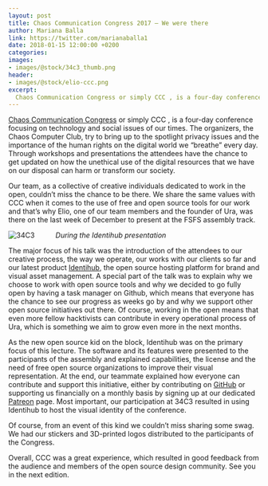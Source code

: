 ```yaml
---
layout: post
title: Chaos Communication Congress 2017 – We were there
author: Mariana Balla
link: https://twitter.com/marianaballa1
date: 2018-01-15 12:00:00 +0200
categories: 
images:
- images/@stock/34c3_thumb.png
header:
- images/@stock/elio-ccc.png
excerpt:
  Chaos Communication Congress or simply CCC , is a four-day conference focusing on technology and social issues of our times. The organizers, the Chaos Computer Club, try to bring up to the spotlight privacy issues and the importance of the human rights on the digital world we “breathe” every day. Through workshops and presentations the […]
---
```


<p><a href="https://events.ccc.de/congress/2017/wiki/index.php/Main_Page" target="blank">Chaos Communication Congress</a> or simply CCC , is a four-day conference focusing on technology and social issues of our times. The organizers, the Chaos Computer Club, try to bring up to the spotlight privacy issues and the importance of the human rights on the digital world we “breathe” every day. Through workshops and presentations the attendees have the chance to get updated on how the unethical use of the digital resources that we have on our disposal can harm or transform our society.</p>

<p>Our team, as a collective of creative individuals dedicated to work in the open, couldn’t miss the chance to be there. We share the same values with CCC when it comes to the use of free and open source tools for our work and that’s why Elio, one of our team members and the founder of Ura, was there on the last week of December to present at the FSFS assembly track.</p>

<div class="large-12 large-centered centered-text columns">
<img src="/images/@stock/elio-ccc.png" alt="34C3"><br />
<i>During the Identihub presentation</i>
</div>
<div class="two spacing"></div>

<p>The major focus of his talk was the introduction of the attendees to our creative process, the way we operate, our works with our clients so far and our latest product <a href="https://identihub.co/" target="blank">Identihub</a>, the open source hosting platform for brand and visual asset management. A special part of the talk was to explain why we choose to work with open source tools  and why we decided to go fully open by having a task manager on Github, which means that everyone has the chance to see our progress as weeks go by and why we support other open source initiatives out there. Of course, working in the open means that even more fellow hacktivists can contribute in every operational process of Ura, which is something we aim to grow even more in the next months.</p>

<p>As the new open source kid on the block, Identihub was on the primary focus of this lecture. The software and its features were presented to the participants of the assembly and explained capabilities, the license  and the need of free open source organizations to improve their visual representation.  At the end, our teammate explained how everyone can contribute and support this initiative, either by contributing on <a href="https://github.com/uracreative/" target="blank">GitHub</a> or supporting us financially on a monthly basis by signing up at our dedicated <a href="https://www.patreon.com/ura" target="blank">Patreon</a> page. Most important, our participation at 34C3 resulted in using Identihub to host the visual identity of the conference.</p>

<p>Of course, from an event of this kind we couldn’t miss sharing some swag. We had our stickers and 3D-printed logos distributed to the participants of the Congress.</p>

<p>Overall, CCC was a great experience, which resulted in good feedback from the audience and members of the open source design community. See you in the next edition.</p>
